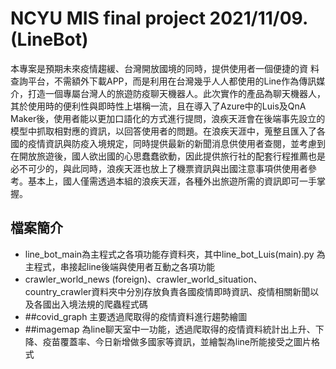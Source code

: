 # NCYU MIS final project 2021/11/09. (LineBot)
本專案是預期未來疫情趨緩、台灣開放國境的同時，提供使用者一個便捷的資
料查詢平台，不需額外下載APP，而是利用在台灣幾乎人人都使用的Line作為傳訊媒介，打造一個專屬台灣人的旅遊防疫聊天機器人。此次實作的產品為聊天機器人，其於使用時的便利性與即時性上堪稱一流，且在導入了Azure中的Luis及QnA Maker後，使用者能以更加口語化的方式進行提問，浪疾天涯會在後端事先設立的模型中抓取相對應的資訊，以回答使用者的問題。在浪疾天涯中，蒐整且匯入了各國的疫情資訊與防疫入境規定，同時提供最新的新聞消息供使用者查閱，並考慮到在開放旅遊後，國人欲出國的心思蠢蠢欲動，因此提供旅行社的配套行程推薦也是必不可少的，與此同時，浪疾天涯也放上了機票資訊與出國注意事項供使用者參考。基本上，國人僅需透過本組的浪疾天涯，各種外出旅遊所需的資訊即可一手掌握。
## 檔案簡介
- line_bot_main為主程式之各項功能存資料夾，其中line_bot_Luis(main).py 為主程式，串接起line後端與使用者互動之各項功能
- crawler_world_news (foreign)、crawler_world_situation、country_crawler資料夾中分別存放負責各國疫情即時資訊、疫情相關新聞以及各國出入境法規的爬蟲程式碼
- ##covid_graph 主要透過爬取得的疫情資料進行趨勢繪圖
- ##imagemap 為line聊天室中一功能，透過爬取得的疫情資料統計出上升、下降、疫苗覆蓋率、今日新增做多國家等資訊，並繪製為line所能接受之圖片格式
